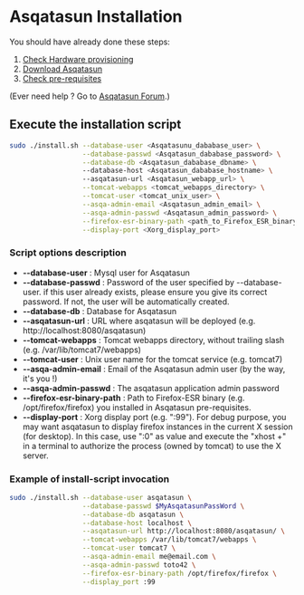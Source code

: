 # Asqatasun Installation

You should have already done these steps:

1. [Check Hardware provisioning](Hardware_network_provisioning.md)
2. [Download Asqatasun](Download.md)
3. [Check pre-requisites](Pre-requisites.md)

(Ever need help ? Go to [Asqatasun Forum](http://forum.asqatasun.org).)

## Execute the installation script

```sh
sudo ./install.sh --database-user <Asqatasunu_dababase_user> \
                  --database-passwd <Asqatasun_dababase_password> \
                  --database-db <Asqatasun_dababase_dbname> \ 
                  --database-host <Asqatasun_dababase_hostname> \ 
                  --asqatasun-url <Asqatasun_webapp_url> \
                  --tomcat-webapps <tomcat_webapps_directory> \
                  --tomcat-user <tomcat_unix_user> \
                  --asqa-admin-email <Asqatasun_admin_email> \
                  --asqa-admin-passwd <Asqatasun_admin_password> \
                  --firefox-esr-binary-path <path_to_Firefox_ESR_binary> \
                  --display-port <Xorg_display_port>
```

### Script options description

* **--database-user** : Mysql user for Asqatasun
* **--database-passwd** : Password of the user specified by --database-user. if this user already exists, please ensure you give its correct password. If not, the user will be automatically created.
* **--database-db** : Database for Asqatasun
* **--asqatasun-url** : URL where asqatasun will be deployed (e.g. http://localhost:8080/asqatasun)
* **--tomcat-webapps** : Tomcat webapps directory, without trailing slash (e.g. /var/lib/tomcat7/webapps)
* **--tomcat-user** : Unix user name for the tomcat service (e.g. tomcat7)
* **--asqa-admin-email** : Email of the Asqatasun admin user (by the way, it's you !)
* **--asqa-admin-passwd** : The asqatasun application admin password
* **--firefox-esr-binary-path** : Path to Firefox-ESR binary (e.g. /opt/firefox/firefox) you installed in Asqatasun pre-requisites.
* **--display-port** : Xorg display port (e.g. ":99"). For debug purpose, you may want asqatasun to display firefox instances in the current X session (for desktop). In this case, use ":0" as value and execute the "xhost +" in a terminal to authorize the process (owned by tomcat) to use the X server.

### Example of install-script invocation

```sh
sudo ./install.sh --database-user asqatasun \
                  --database-passwd $MyAsqatasunPassWord \
                  --database-db asqatasun \
                  --database-host localhost \
                  --asqatasun-url http://localhost:8080/asqatasun/ \
                  --tomcat-webapps /var/lib/tomcat7/webapps \
                  --tomcat-user tomcat7 \
                  --asqa-admin-email me@email.com \
                  --asqa-admin-passwd toto42 \
                  --firefox-esr-binary-path /opt/firefox/firefox \
                  --display_port :99
```
